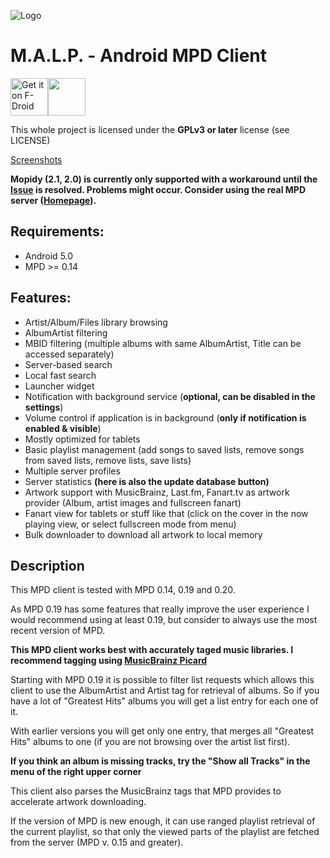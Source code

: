 ![Logo](https://raw.githubusercontent.com/gateship-one/malp/master/app/src/main/res/mipmap-xxxhdpi/ic_launcher.png)
# M.A.L.P. - Android MPD Client #

[<img src="https://f-droid.org/badge/get-it-on.png" alt="Get it on F-Droid" height="60">](https://f-droid.org/app/org.gateshipone.malp)<a href="https://play.google.com/store/apps/details?id=org.gateshipone.malp"><img src="https://play.google.com/intl/en_us/badges/images/generic/en_badge_web_generic.png" height="60"></a>

This whole project is licensed under the  **GPLv3 or later** license (see LICENSE)

[Screenshots](https://github.com/gateship-one/malp/wiki/Screenshots)

**Mopidy (2.1, 2.0) is currently only supported with a workaround until the [Issue](https://github.com/mopidy/mopidy/issues/1315) is resolved. Problems might occur. Consider using the real MPD server ([Homepage](https://www.musicpd.org)).**

## Requirements: ##
 - Android 5.0
 - MPD >= 0.14
 
## Features: ##
 - Artist/Album/Files library browsing
 - AlbumArtist filtering
 - MBID filtering (multiple albums with same AlbumArtist, Title can be accessed separately) 
 - Server-based search
 - Local fast search
 - Launcher widget
 - Notification with background service (**optional, can be disabled in the settings**)
 - Volume control if application is in background (**only if notification is enabled & visible**)
 - Mostly optimized for tablets
 - Basic playlist management (add songs to saved lists, remove songs from saved lists, remove lists, save lists)
 - Multiple server profiles
 - Server statistics **(here is also the update database button)**
 - Artwork support with MusicBrainz, Last.fm, Fanart.tv as artwork provider (Album, artist images and fullscreen fanart)
 - Fanart view for tablets or stuff like that (click on the cover in the now playing view, or select fullscreen mode from menu)
 - Bulk downloader to download all artwork to local memory

## Description ##

This MPD client is tested with MPD 0.14, 0.19 and 0.20.

As MPD 0.19 has some features that really improve the user experience I would recommend using at least 0.19, but consider to always use the most recent version of MPD.

**This MPD client works best with accurately taged music libraries. I recommend tagging using [MusicBrainz Picard](https://picard.musicbrainz.org/)** 

Starting with MPD 0.19 it is possible to filter list requests which allows this client to 
use the AlbumArtist and Artist tag for retrieval of albums. So if you have a lot of "Greatest Hits" albums you will get a list entry for each one of it. 

With earlier versions you will get only one entry, that merges all "Greatest Hits" albums to one (if you are not browsing over the artist list first).

**If you think an album is missing tracks, try the "Show all Tracks" in the menu of the right upper corner**

This client also parses the MusicBrainz tags that MPD provides to accelerate artwork downloading.

If the version of MPD is new enough, it can use ranged playlist retrieval of the current playlist, so that only the viewed
parts of the playlist are fetched from the server (MPD v. 0.15 and greater).
